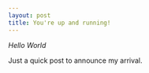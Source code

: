 ```yaml
---
layout: post
title: You're up and running!
---
```


*Hello World*

Just a quick post to announce my arrival.